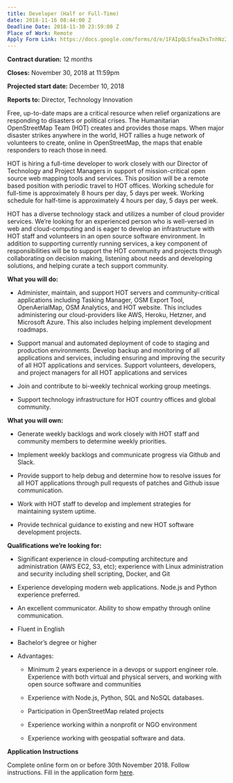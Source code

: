 ```yaml
---
title: Developer (Half or Full-Time)
date: 2018-11-16 08:44:00 Z
Deadline Date: 2018-11-30 23:59:00 Z
Place of Work: Remote
Apply Form Link: https://docs.google.com/forms/d/e/1FAIpQLSfeaZksTnhNz2zb1fda36V2JnJMBDcfcpwwfKTTx_OrLf2NMQ/viewform
---
```


**Contract duration:** 12 months

**Closes:** November 30, 2018 at 11:59pm

**Projected start date:** December 10, 2018

**Reports to:** Director, Technology Innovation

Free, up-to-date maps are a critical resource when relief organizations are responding to disasters or political crises. The Humanitarian OpenStreetMap Team (HOT) creates and provides those maps. When major disaster strikes anywhere in the world, HOT rallies a huge network of volunteers to create, online in OpenStreetMap, the maps that enable responders to reach those in need.

HOT is hiring a full-time developer to work closely with our Director of Technology and Project Managers in support of mission-critical open source web mapping tools and services. This position will be a remote based position with periodic travel to HOT offices. Working schedule for full-time is approximately 8 hours per day, 5 days per week. Working schedule for half-time is approximately 4 hours per day, 5 days per week.

HOT has a diverse technology stack and utilizes a number of cloud provider services. We’re looking for an experienced person who is well-versed in web and cloud-computing and is eager to develop an infrastructure with HOT staff and volunteers in an open source software environment. In addition to supporting currently running services, a key component of responsibilities will be to support the HOT community and projects through collaborating on decision making, listening about needs and developing solutions, and helping curate a tech support community.

**What you will do:**

* Administer, maintain, and support HOT servers and community-critical applications including Tasking Manager, OSM Export Tool, OpenAerialMap, OSM Analytics, and HOT website. This includes administering our cloud-providers like AWS, Heroku, Hetzner, and Microsoft Azure. This also includes helping implement development roadmaps.

* Support manual and automated deployment of code to staging and production environments. Develop backup and monitoring of all applications and services, including ensuring and improving the security of all HOT applications and services. Support volunteers, developers, and project managers for all HOT applications and services

* Join and contribute to bi-weekly technical working group meetings.

* Support technology infrastructure for HOT country offices and global community.

**What you will own:**

* Generate weekly backlogs and work closely with HOT staff and community members to determine weekly priorities.

* Implement weekly backlogs and communicate progress via Github and Slack.

* Provide support to help debug and determine how to resolve issues for all HOT applications through pull requests of patches and Github issue communication.

* Work with HOT staff to develop and implement strategies for maintaining system uptime.

* Provide technical guidance to existing and new HOT software development projects.

**Qualifications we’re looking for:**

* Significant experience in cloud-computing architecture and administration (AWS EC2, S3, etc); experience with Linux administration and security including shell scripting, Docker, and Git

* Experience developing modern web applications. Node.js and Python experience preferred.

* An excellent communicator. Ability to show empathy through online communication.

* Fluent in English

* Bachelor’s degree or higher

* Advantages:

  - Minimum 2 years experience in a devops or support engineer role. Experience with both virtual and physical servers, and working with open source software and communities

  - Experience with Node.js, Python, SQL and NoSQL databases.

  - Participation in OpenStreetMap related projects

  - Experience working within a nonprofit or NGO environment

  - Experience working with geospatial software and data.

**Application Instructions**

Complete online form on or before 30th November 2018. Follow instructions. Fill in the application form [here](https://docs.google.com/forms/d/e/1FAIpQLSfeaZksTnhNz2zb1fda36V2JnJMBDcfcpwwfKTTx_OrLf2NMQ/viewform).
